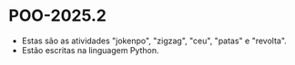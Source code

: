 # POO-2025.2
- Estas são as atividades "jokenpo", "zigzag", "ceu", "patas" e "revolta". 
- Estão escritas na linguagem Python. 

